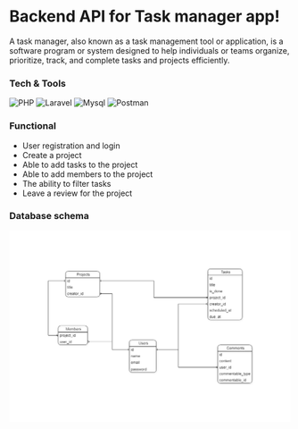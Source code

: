 # Backend API for Task manager app!
A task manager, also known as a task management tool or application, is a software program or system designed to help individuals or teams organize, prioritize, track, and complete tasks and projects efficiently.

### Tech & Tools
<img alt="PHP" src="https://img.shields.io/badge/PHP-777BB4?style=for-the-badge&logo=php&logoColor=white"/> <img alt="Laravel" src="https://img.shields.io/badge/Laravel-FF2D20?style=for-the-badge&logo=laravel&logoColor=white"/> <img alt="Mysql" src="https://img.shields.io/badge/MySQL-005C84?style=for-the-badge&logo=mysql&logoColor=white"/> <img alt="Postman" src="https://img.shields.io/badge/Postman-FF6C37?style=for-the-badge&logo=Postman&logoColor=white"/> 


### Functional

- User registration and login
- Create a project
- Able to add tasks to the project
- Able to add members to the project 
- The ability to filter tasks
- Leave a review for the project 


### Database schema
<img src="task manager db.png">

